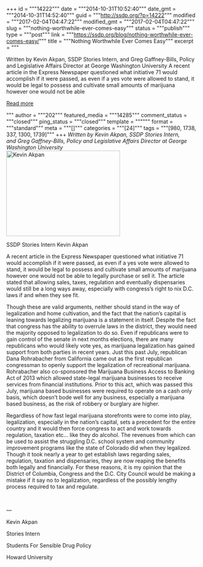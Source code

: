 +++
id = """14222"""
date = """2014-10-31T10:52:40"""
date_gmt = """2014-10-31T14:52:40"""
guid = """http://ssdp.org/?p=14222"""
modified = """2017-02-04T04:47:22"""
modified_gmt = """2017-02-04T04:47:22"""
slug = """nothing-worthwhile-ever-comes-easy"""
status = """publish"""
type = """post"""
link = """https://ssdp.org/blog/nothing-worthwhile-ever-comes-easy/"""
title = """Nothing Worthwhile Ever Comes Easy"""
excerpt = """<p>Written by Kevin Akpan, SSDP Stories Intern, and Greg Gaffney-Bills, Policy and Legislative Affairs Director at George Washington University A recent article in the Express Newspaper questioned what initiative 71 would accomplish if it were passed, as even if a yes vote were allowed to stand, it would be legal to possess and cultivate small amounts of marijuana however one would not be able</p>
<div class="h10"></div>
<p><a class="more-link2 flat" href="https://ssdp.org/blog/nothing-worthwhile-ever-comes-easy/">Read more</a></p>
"""
author = """202"""
featured_media = """14285"""
comment_status = """closed"""
ping_status = """closed"""
template = """"""
format = """standard"""
meta = """[]"""
categories = """[24]"""
tags = """[980, 1738, 337, 1300, 1739]"""
+++
<em>Written by <em>Kevin Akpan, </em>SSDP Stories Intern, and <em>Greg Gaffney-Bills, </em>Policy and Legislative Affairs Director at George Washington University</em>

<div id="attachment_14285" style="width: 310px" class="wp-caption alignright"><a href="http://ssdp.org/assets/IMG_0725.jpg"><img class="wp-image-14285 size-medium" src="http://ssdp.org/assets/IMG_0725-300x225.jpg" alt="Kevin Akpan" width="300" height="225" /></a><p class="wp-caption-text">SSDP Stories Intern Kevin Akpan</p></div>

A recent article in the Express Newspaper questioned what initiative 71 would accomplish if it were passed, as even if a yes vote were allowed to stand, it would be legal to possess and cultivate small amounts of marijuana however one would not be able to legally purchase or sell it. The article stated that allowing sales, taxes, regulation and eventually dispensaries would still be a long ways away, especially with congress’s right to nix D.C. laws if and when they see fit.

Though these are valid arguments, neither should stand in the way of legalization and home cultivation, and the fact that the nation&#8217;s capital is leaning towards legalizing marijuana is a statement in itself. Despite the fact that congress has the ability to overrule laws in the district, they would need the majority opposed to legalization to do so. Even if republicans were to gain control of the senate in next months elections, there are many republicans who would likely vote yes, as marijuana legalization has gained support from both parties in recent years. Just this past July, republican Dana Rohrabacher from California came out as the first republican congressman to openly support the legalization of recreational marijuana. Rohrabacher also co-sponsored the Marijuana Business Access to Banking Act of 2013 which allowed state-legal marijuana businesses to receive services from financial institutions. Prior to this act, which was passed this July, marijuana based businesses were required to operate on a cash only basis, which doesn’t bode well for any business, especially a marijuana based business, as the risk of robbery or burglary are higher.

Regardless of how fast legal marijuana storefronts were to come into play, legalization, especially in the nation&#8217;s capital, sets a precedent for the entire country and it would then force congress to act and work towards regulation, taxation etc… like they do alcohol. The revenues from which can be used to assist the struggling D.C. school system and community improvement programs like the state of Colorado did when they legalized. Though it took nearly a year to get establish laws regarding sales, regulation, taxation and dispensaries, they are now reaping the benefits both legally and financially. For these reasons, it is my opinion that the District of Columbia, Congress and the D.C. City Council would be making a mistake if it say no to legalization, regardless of the possibly lengthy process required to tax and regulate.

&nbsp;

&#8212;

Kevin Akpan

Stories Intern

Students For Sensible Drug Policy

Howard University
